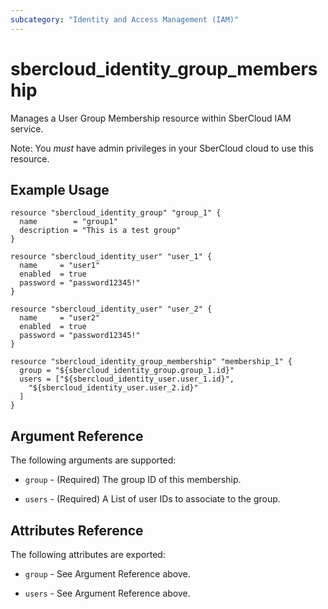 ```yaml
---
subcategory: "Identity and Access Management (IAM)"
---
```


# sbercloud\_identity\_group\_membership

Manages a User Group Membership resource within SberCloud IAM service.

Note: You _must_ have admin privileges in your SberCloud cloud to use
this resource.

## Example Usage

```hcl
resource "sbercloud_identity_group" "group_1" {
  name        = "group1"
  description = "This is a test group"
}

resource "sbercloud_identity_user" "user_1" {
  name     = "user1"
  enabled  = true
  password = "password12345!"
}

resource "sbercloud_identity_user" "user_2" {
  name     = "user2"
  enabled  = true
  password = "password12345!"
}

resource "sbercloud_identity_group_membership" "membership_1" {
  group = "${sbercloud_identity_group.group_1.id}"
  users = ["${sbercloud_identity_user.user_1.id}",
    "${sbercloud_identity_user.user_2.id}"
  ]
}
```

## Argument Reference

The following arguments are supported:

* `group` - (Required) The group ID of this membership. 

* `users` - (Required) A List of user IDs to associate to the group.

## Attributes Reference

The following attributes are exported:

* `group` - See Argument Reference above.

* `users` - See Argument Reference above.

